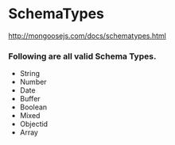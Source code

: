 

# SchemaTypes
http://mongoosejs.com/docs/schematypes.html

### Following are all valid Schema Types.

- String
- Number
- Date
- Buffer
- Boolean
- Mixed
- Objectid
- Array
